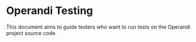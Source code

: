 # Operandi Testing
This document aims to guide testers who want to run tests on the Operandi project source code.
